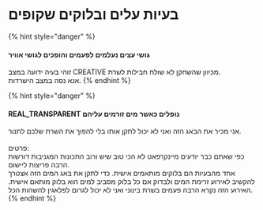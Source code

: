 # בעיות עלים ובלוקים שקופים

{% hint style="danger" %}
#### גושי עצים נעלמים לפעמים והופכים לגושי אוויר

זוהי בעיה ידועה במצב CREATIVE מכיוון שהשחקן לא שולח חבילות לשרת.\
אנא נסה במצב הישרדות.
{% endhint %}

{% hint style="danger" %}
#### REAL\_TRANSPARENT נופלים כאשר מים זורמים עליהם

אני מכיר את הבאג הזה ואני לא יכול לתקן אותו בלי להפוך את השרת שלכם לתנור.\
\
פרטים:\
כפי שאתם כבר יודעים מיינקרפאט לא הכי טוב שיש ורוב התכונות המגניבות דורשות הרבה פריצות ליישום.\
אחד מהבעיות הם בלוקים מותאמים אישית. כדי לתקן את באג המים הזה אצטרך להקשיב לאירוע זרימת המים ולבדוק אם כל בלוק מסביב למים הוא בלוק מותאם אישית. האירוע הזה נקרא הרבה פעמים בשרת בינוני ואני לא יכול לגרום לפלאגין להשהות הכל.
{% endhint %}
